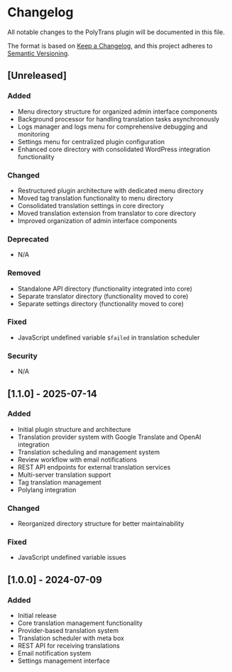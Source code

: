 # Changelog

All notable changes to the PolyTrans plugin will be documented in this file.

The format is based on [Keep a Changelog](https://keepachangelog.com/en/1.0.0/),
and this project adheres to [Semantic Versioning](https://semver.org/spec/v2.0.0.html).

## [Unreleased]

### Added
- Menu directory structure for organized admin interface components
- Background processor for handling translation tasks asynchronously
- Logs manager and logs menu for comprehensive debugging and monitoring
- Settings menu for centralized plugin configuration
- Enhanced core directory with consolidated WordPress integration functionality

### Changed
- Restructured plugin architecture with dedicated menu directory
- Moved tag translation functionality to menu directory
- Consolidated translation settings in core directory
- Moved translation extension from translator to core directory
- Improved organization of admin interface components

### Deprecated
- N/A

### Removed
- Standalone API directory (functionality integrated into core)
- Separate translator directory (functionality moved to core)
- Separate settings directory (functionality moved to core)

### Fixed
- JavaScript undefined variable `$failed` in translation scheduler

### Security
- N/A

## [1.1.0] - 2025-07-14

### Added
- Initial plugin structure and architecture
- Translation provider system with Google Translate and OpenAI integration
- Translation scheduling and management system
- Review workflow with email notifications
- REST API endpoints for external translation services
- Multi-server translation support
- Tag translation management
- Polylang integration

### Changed
- Reorganized directory structure for better maintainability

### Fixed
- JavaScript undefined variable issues

## [1.0.0] - 2024-07-09

### Added
- Initial release
- Core translation management functionality
- Provider-based translation system
- Translation scheduler with meta box
- REST API for receiving translations
- Email notification system
- Settings management interface
